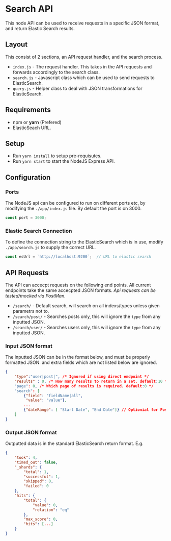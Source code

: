 # Search API

This node API can be used to receive requests in a specific JSON format, and return Elastic Search results.

## Layout
This consist of 2 sections, an API request handler, and the search process.
+ `index.js` - The request handler. This takes in the API requests and forwards accordingly to the search class. 
+ `search.js` - Javascript class which can be used to send requests to ElasticSearch.  
+ `query.js` - Helper class to deal with JSON transformations for ElasticSearch.

## Requirements
+ npm or **yarn** (Prefered)
+ ElasticSeach URL. 

## Setup 
+ Run `yarn install` to setup pre-requisutes.
+ Run `yarn start` to start the NodeJS Express API. 

## Configuration
### Ports
The NodeJS api can be configured to run on different ports etc, by modifying the `./app/index.js` file. By default the port is on 3000.
```javascript 
const port = 3000;
```
### Elastic Search Connection
To define the connection string to the ElasticSearch which is in use, modify `./app/search.js` to supply the correct URL. 
```javascript
const esUrl = `http://localhost:9200`;  // URL to elastic search
```

## API Requests
The API can accecpt requests on the following end points. All current endpoints take the same accecpted JSON formats. *Api requests can be tested/mocked via PostMan.*
+ `/search/` - Default search, will search on all indexs/types unless given parametrs not to. 
+ `/search/post/` - Searches posts only, this will ignore the `type` from any inputted JSON.  
+ `/search/user/` - Searches users only, this will ignore the `type` from any inputted JSON.



### Input JSON format
The inputted JSON can be in the format below, and must be properly formatted JSON. and extra fields which are not listed below are ignored. 
```JSON
{
    "type":"user|post|", /* Ignored if using direct endpoint */
    "results" : 0, /* How many results to return in a set. default:10 */
    "page": 0, /* Which page of results is required. default:0 */
    "search": [
        {"field": "fieldName|all",
         "value": "value"},
        ...
        {"dateRange": [ "Start Date", "End Date"]} // Optionial for Post search.
    ]
}
```
### Output JSON format
Outputted data is in the standard ElasticSearch return format. E.g.
```JSON
{
    "took": 4,
    "timed_out": false,
    "_shards": {
        "total": 1,
        "successful": 1,
        "skipped": 0,
        "failed": 0
    },
    "hits": {
        "total": {
            "value": 0,
            "relation": "eq"
        },
        "max_score": 0,
        "hits": [...]
    }
}
```